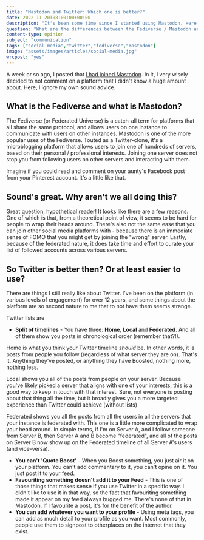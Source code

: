 ```yaml
---
title: "Mastodon and Twitter: Which one is better?"
date: 2022-11-20T08:00:00+00:00
description: "It's been some time since I started using Mastodon. Here are some of the things I prefer about the platform, and somethings I still use Twitter for."
question: "What are the differences between the Fediverse / Mastodon and Twitter, and why should I care?"
content-type: opinion
subject: "communication"
tags: ["social media","twitter","fediverse","mastodon"]
image: "assets/images/articles/social-media.jpg"
wrcpost: "yes"
---
```


A week or so ago, I posted that [I had joined Mastodon]({{site.url}}/musings/yes-im-on-mastodon-now-too/). In it, I very wisely decided to not comment on a platform that I didn't know a huge amount about. Here, I ignore my own sound advice.

## What is the Fediverse and what is Mastodon?

The Fediverse (or Federated Universe) is a catch-all term for platforms that all share the same protocol, and allows users on one instance to communicate with users on other instances. Mastodon is one of the more popular uses of the Fediverse. Touted as a Twitter-clone, it's a microblogging platform that allows users to join one of hundreds of servers, based on their personal / professional interests. Joining one server does not stop you from following users on other servers and interacting with them.

Imagine if you could read and comment on your aunty's Facebook post from your Pinterest account. It's a little like that.

## Sound's great. Why aren't we all doing this?

Great question, hypothetical reader! It looks like there are a few reasons. One of which is that, from a theoretical point of view, it seems to be hard for people to wrap their heads around. There's also not the same ease that you can join other social media platforms with - because there is an immediate sense of FOMO that you might get by joining the "wrong" server. Lastly, because of the federated nature, it does take time and effort to curate your list of followed accounts across various servers.

## So Twitter is better then? Or at least easier to use?

There are things I still really like about Twitter. I've been on the platform (in various levels of engagement) for over 12 years, and some things about the platform are so second nature to me that to not have them seems strange.

Twitter lists are 

- **Split of timelines** - You have three: **Home**, **Local** and **Federated**. And all of them show you posts in chronological order (remember that?!).

Home is what you think your Twitter timeline *should* be. In other words, it is posts from people you follow (regardless of what server they are on). That's it. Anything they've posted, or anything they have Boosted, nothing more, nothing less.

Local shows you all of the posts from people on your server. Because you've likely picked a server that aligns with one of your interests, this is a good way to keep in touch with that interest. Sure, not everyone is posting about that thing all the time, but it broadly gives you a more targeted experience than Twitter could achieve (without lists)

Federated shows you all the posts from all the users in all the servers that your instance is federated with. This one is a little more complicated to wrap your head around. In simple terms, if I'm on Server A, and I follow someone from Server B, then Server A and B become "federated", and all of the posts on Server B now show up on the Federated timeline of all Server A's users (and vice-versa).

- **You can't 'Quote Boost'** - When you Boost something, you just air it on your platform. You can't add commentary to it, you can't opine on it. You just post it to your feed.
- **Favouriting something doesn't add it to your Feed** - This is one of those things that makes sense if you use Twitter in a specific way. I didn't like to use it in that way, so the fact that favouriting something made it appear on my feed always bugged me. There's none of that in Mastodon. If I favourite a post, it's for the benefit of the author.
- **You can add whatever you want to your profile** - Using meta tags, you can add as much detail to your profile as you want. Most commonly, people use them to signpost to otherplaces on the internet that they exist.